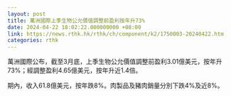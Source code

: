 ```yaml
---
layout: post
title: 萬洲國際上季生物公允價值調整前盈利按年升73%
date: 2024-04-22 18:02:22.000000000 +08:00
link: https://news.rthk.hk/rthk/ch/component/k2/1750003-20240422.htm
categories: rthk
---
```


萬洲國際公布，截至3月底，上季生物公允價值調整前盈利3.01億美元，按年升73%；經調整盈利4.65億美元，按年升近1.4倍。

期內，收入61.8億美元，按年跌8%。肉製品及豬肉銷量分別下跌4%及近8%。
